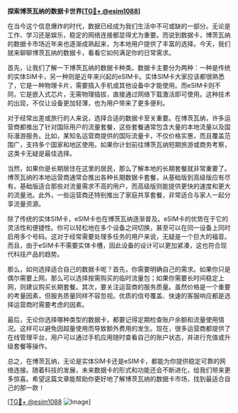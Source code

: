 **探索博茨瓦纳的数据卡世界[[TG💪+ @esim1088](https://t.me/s/esim1088)]**

在当今这个信息爆炸的时代，数据已经成为我们生活中不可或缺的一部分。无论是工作、学习还是娱乐，稳定的网络连接都显得尤为重要。而说到数据卡，博茨瓦纳的数据卡市场近年来也逐渐成熟起来，为本地用户提供了丰富的选择。今天，我们就来聊聊博茨瓦纳的数据卡，看看它如何满足你的日常需求。

首先，让我们了解一下博茨瓦纳的数据卡种类。数据卡主要分为两种：一种是传统的实体SIM卡，另一种则是近年来兴起的eSIM卡。实体SIM卡大家应该都很熟悉了，它是一种物理卡片，需要插入手机或其他设备中才能使用。而eSIM卡则不同，它是嵌入式芯片，无需物理插拔，直接通过网络下载激活即可使用。这种技术的出现，不仅让设备更加轻薄，也为用户带来了更多便利。

对于经常出差或旅行的人来说，选择合适的数据卡至关重要。在博茨瓦纳，许多运营商都推出了针对国际用户的流量套餐，这些套餐通常包含大量的本地流量以及国际漫游服务。比如，某知名运营商提供的国际流量卡，不仅价格实惠，而且覆盖范围广，支持多个国家和地区使用。如果你计划前往博茨瓦纳短期旅游或商务考察，这类卡无疑是最佳选择。

当然，如果你是长期居住在这里的居民，那么了解本地的长期套餐就非常重要了。博茨瓦纳的本地运营商通常会推出各种长期数据卡套餐，从基础版到高级版应有尽有。基础版适合那些对流量需求不高的用户，而高级版则能提供更快的速度和更大的流量池。此外，一些运营商还特别推出了家庭共享套餐，非常适合与家人一起分享流量资源。

除了传统的实体SIM卡，eSIM卡也在博茨瓦纳逐渐普及。eSIM卡的优势在于它的灵活性和便捷性。你可以轻松地在多个设备之间切换，甚至可以在同一设备上同时启用多个号码。这对于经常需要处理多任务的用户来说，无疑是一个巨大的福音。而且，由于eSIM卡不需要实体卡槽，因此设备的设计可以更加紧凑，这也符合现代科技产品的趋势。

那么，如何选择适合自己的数据卡呢？首先，你需要明确自己的需求。如果你只是偶尔需要上网，那么可以选择按需购买的临时流量包；如果你需要长时间稳定上网，则建议购买长期套餐。其次，要关注运营商的服务质量。虽然价格是一个重要的考量因素，但服务质量同样不容忽视。优质的信号覆盖、快速的客服响应都是选择运营商时需要考虑的因素。

最后，无论你选择哪种类型的数据卡，都要记得定期检查账户余额和流量使用情况。这样可以避免因超量使用而导致额外费用的发生。现在，很多运营商都提供了在线管理平台，用户可以通过手机应用随时查看自己的账户状态，并进行充值或升级套餐等操作。

总之，在博茨瓦纳，无论是实体SIM卡还是eSIM卡，都能为你提供稳定可靠的网络连接。随着科技的发展，未来数据卡的形式和功能还会不断进化，给我们带来更多惊喜。希望这篇文章能帮助你更好地了解博茨瓦纳的数据卡市场，找到最适合自己的那一款！

[[TG💪+ @esim1088](https://t.me/s/esim1088) ![Image](https://i.postimg.cc/4NQfJmqS/Snipaste-2025-05-13-00-14-12.png)]